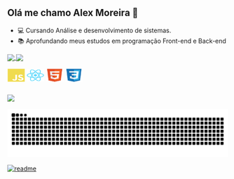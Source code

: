 ## Olá me chamo Alex Moreira 👋

- 💻 Cursando Análise e desenvolvimento de sistemas.
- 📚 Aprofundando meus estudos em programação Front-end e Back-end
  
<a href="https://github.com/alexmoreiraa/github-readme-stats">
  <img height=200 align="center" src="https://github-readme-stats.vercel.app/api?username=alexmoreiraa&show_icons=true&theme=transparent" />
</a>
<a href="https://github.com/alexmoreiraa/convoychat">
  <img height=200 align="center" src="https://github-readme-stats.vercel.app/api/top-langs?username=alexmoreiraa&layout=compact&theme=transparent&langs_count=8&card_width=320" />
</a>

<div style="display: inline_block"><br>
  <img align="center" alt="" height="30" width="40" src="https://raw.githubusercontent.com/devicons/devicon/master/icons/javascript/javascript-plain.svg">
  <img align="center" alt="" height="30" width="40" src="https://raw.githubusercontent.com/devicons/devicon/master/icons/react/react-original.svg">
  <img align="center" alt="" height="30" width="40" src="https://raw.githubusercontent.com/devicons/devicon/master/icons/html5/html5-original.svg">
  <img align="center" alt="" height="30" width="40" src="https://raw.githubusercontent.com/devicons/devicon/master/icons/css3/css3-original.svg">
</div>

##

<div>
<a href="https://www.linkedin.com/in/alex-moreira-197588282" target="_blank"><img src="https://img.shields.io/badge/-LinkedIn-%230077B5?style=for-the-badge&logo=linkedin&logoColor=white" target="_blank"></a> 
</div>


![Snake animation](https://github.com/alexmoreiraa/alexmoreiraa/blob/output/github-contribution-grid-snake.svg)


[![readme](https://github-readme-stats.vercel.app/api/pin/?username=alexmoreiraa&repo=alexmoreiraa&theme=react)](https://github.com/alexmoreiraa/alexmoreiraa)
